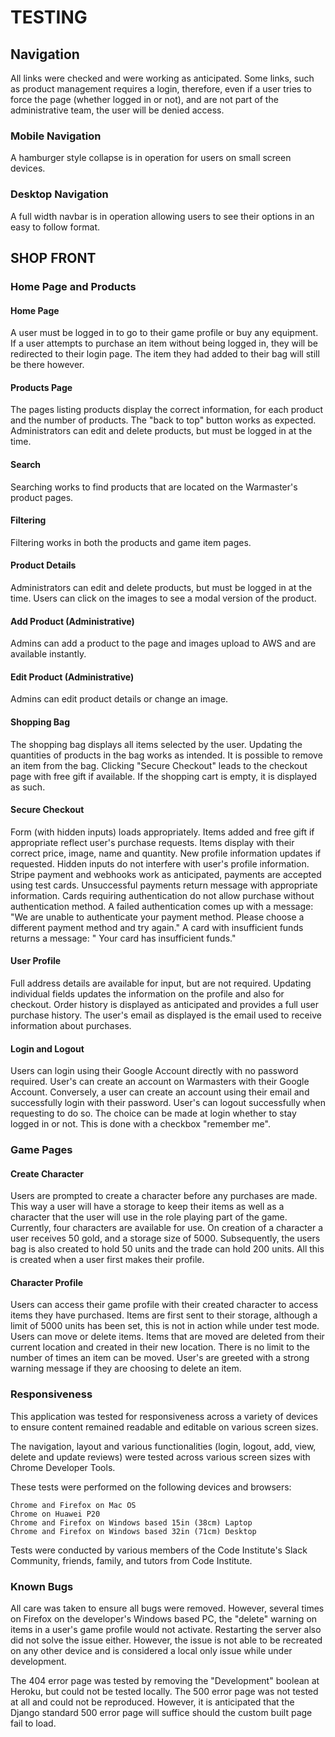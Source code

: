 # TESTING

## Navigation

All links were checked and were working as anticipated. Some links, such as product management requires a login, therefore, even if a user tries to force the page (whether logged in or not), and are not part of the administrative team, the user will be denied access.

### Mobile Navigation

A hamburger style collapse is in operation for users on small screen devices.

### Desktop Navigation

A full width navbar is in operation allowing users to see their options in an easy to follow format.

## SHOP FRONT

### Home Page and Products

#### Home Page

A user must be logged in to go to their game profile or buy any equipment. If a user attempts to purchase an item without being logged in, they will be redirected to their login page. The item they had added to their bag will still be there however.

#### Products Page

The pages listing products display the correct information, for each product and the number of products.
The "back to top" button works as expected. Administrators can edit and delete products, but must be logged in at the time.

#### Search

Searching works to find products that are located on the Warmaster's product pages.

#### Filtering

Filtering works in both the products and game item pages.

#### Product Details

Administrators can edit and delete products, but must be logged in at the time. Users can click on the images to see a modal version of the product.

#### Add Product (Administrative)

Admins can add a product to the page and images upload to AWS and are available instantly.

#### Edit Product (Administrative)

Admins can edit product details or change an image.

#### Shopping Bag

The shopping bag displays all items selected by the user.
Updating the quantities of products in the bag works as intended.
It is possible to remove an item from the bag.
Clicking "Secure Checkout" leads to the checkout page with free gift if available.
If the shopping cart is empty, it is displayed as such.

#### Secure Checkout

Form (with hidden inputs) loads appropriately.
Items added and free gift if appropriate reflect user's purchase requests.
Items display with their correct price, image, name and quantity.
New profile information updates if requested.
Hidden inputs do not interfere with user's profile information.
Stripe payment and webhooks work as anticipated, payments are accepted using test cards.
Unsuccessful payments return message with appropriate information.
Cards requiring authentication do not allow purchase without authentication method.
A failed authentication comes up with a message: "We are unable to authenticate your payment method. Please choose a different payment method and try again."
A card with insufficient funds returns a message: " Your card has insufficient funds."

#### User Profile

Full address details are available for input, but are not required.
Updating individual fields updates the information on the profile and also for checkout.
Order history is displayed as anticipated and provides a full user purchase history.
The user's email as displayed is the email used to receive information about purchases.

#### Login and Logout

Users can login using their Google Account directly with no password required. User's can create an account on Warmasters with their Google Account. Conversely, a user can create an account using their email and successfully login with their password. User's can logout successfully when requesting to do so. The choice can be made at login whether to stay logged in or not. This is done with a checkbox "remember me".

### Game Pages

#### Create Character

Users are prompted to create a character before any purchases are made. This way a user will have a storage to keep their items as well as a character that the user will use in the role playing part of the game. Currently, four characters are available for use. On creation of a character a user receives 50 gold, and a storage size of 5000. Subsequently, the users bag is also created to hold 50 units and the trade can hold 200 units. All this is created when a user first makes their profile.

#### Character Profile

Users can access their game profile with their created character to access items they have purchased. Items are first sent to their storage, although a limit of 5000 units has been set, this is not in action while under test mode. Users can move or delete items. Items that are moved are deleted from their current location and created in their new location. There is no limit to the number of times an item can be moved. User's are greeted with a strong warning message if they are choosing to delete an item.

### Responsiveness

This application was tested for responsiveness across a variety of devices to ensure content remained readable and editable on various screen sizes.

The navigation, layout and various functionalities (login, logout, add, view, delete and update reviews) were tested across various screen sizes with Chrome Developer Tools.

These tests were performed on the following devices and browsers:

    Chrome and Firefox on Mac OS
    Chrome on Huawei P20
    Chrome and Firefox on Windows based 15in (38cm) Laptop
    Chrome and Firefox on Windows based 32in (71cm) Desktop

Tests were conducted by various members of the Code Institute's Slack Community, friends, family, and tutors from Code Institute.

### Known Bugs

All care was taken to ensure all bugs were removed. However, several times on Firefox on the developer's Windows based PC, the "delete" warning on items in a user's game profile would not activate. Restarting the server also did not solve the issue either. However, the issue is not able to be recreated on any other device and is considered a local only issue while under development.

The 404 error page was tested by removing the "Development" boolean at Heroku, but could not be tested locally. The 500 error page was not tested at all and could not be reproduced. However, it is anticipated that the Django standard 500 error page will suffice should the custom built page fail to load.
